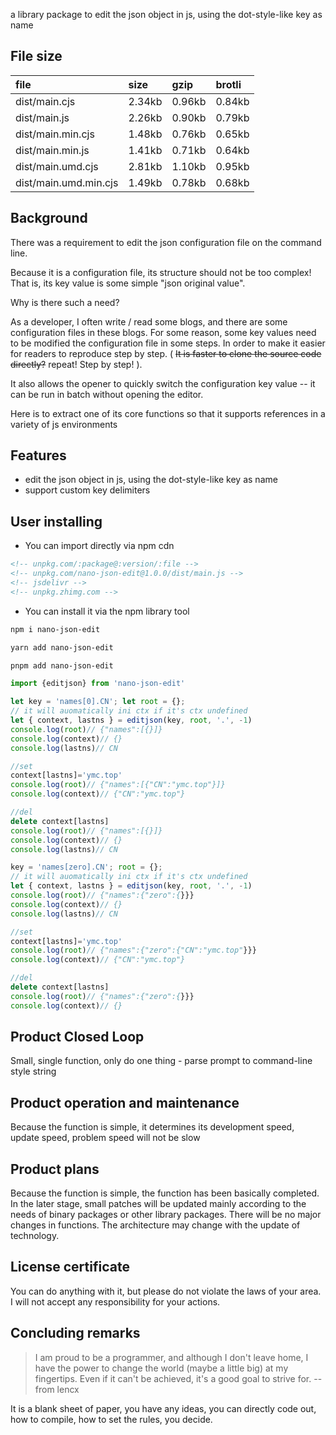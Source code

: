 a library package to edit the json object in js, using the dot-style-like key as name

## File size

file | size | gzip | brotli
:---- | :---- | :---- | :----
dist/main.cjs | 2.34kb | 0.96kb | 0.84kb
dist/main.js | 2.26kb | 0.90kb | 0.79kb
dist/main.min.cjs | 1.48kb | 0.76kb | 0.65kb
dist/main.min.js | 1.41kb | 0.71kb | 0.64kb
dist/main.umd.cjs | 2.81kb | 1.10kb | 0.95kb
dist/main.umd.min.cjs | 1.49kb | 0.78kb | 0.68kb

## Background

There was a requirement to edit the json configuration file on the command line.

Because it is a configuration file, its structure should not be too complex! That is, its key value is some simple "json original value".

Why is there such a need?

As a developer, I often write / read some blogs, and there are some configuration files in these blogs. For some reason, some key values need to be modified the configuration file in some steps. In order to make it easier for readers to reproduce step by step. ( ~~It is faster to clone the source code directly?~~ repeat! Step by step! ).

It also allows the opener to quickly switch the configuration key value -- it can be run in batch without opening the editor.

Here is to extract one of its core functions so that it supports references in a variety of js environments
## Features

- edit the json object in js, using the dot-style-like key as name
- support custom key delimiters

## User installing

- You can import directly via npm cdn
```html
<!-- unpkg.com/:package@:version/:file -->
<!-- unpkg.com/nano-json-edit@1.0.0/dist/main.js -->
<!-- jsdelivr -->
<!-- unpkg.zhimg.com -->
```

- You can install it via the npm library tool
```bash
npm i nano-json-edit
```

```bash
yarn add nano-json-edit
```

```bash
pnpm add nano-json-edit
```

```ts
import {editjson} from 'nano-json-edit'

let key = 'names[0].CN'; let root = {};
// it will auomatically ini ctx if it's ctx undefined
let { context, lastns } = editjson(key, root, '.', -1)
console.log(root)// {"names":[{}]}
console.log(context)// {}
console.log(lastns)// CN

//set
context[lastns]='ymc.top'
console.log(root)// {"names":[{"CN":"ymc.top"}]}
console.log(context)// {"CN":"ymc.top"}

//del
delete context[lastns]
console.log(root)// {"names":[{}]}
console.log(context)// {}
console.log(lastns)// CN

key = 'names[zero].CN'; root = {};
// it will auomatically ini ctx if it's ctx undefined
let { context, lastns } = editjson(key, root, '.', -1)
console.log(root)// {"names":{"zero":{}}}
console.log(context)// {}
console.log(lastns)// CN

//set
context[lastns]='ymc.top'
console.log(root)// {"names":{"zero":{"CN":"ymc.top"}}}
console.log(context)// {"CN":"ymc.top"}

//del
delete context[lastns]
console.log(root)// {"names":{"zero":{}}}
console.log(context)// {}
```

## Product Closed Loop

Small, single function, only do one thing - parse prompt to command-line style string

## Product operation and maintenance

Because the function is simple, it determines its development speed, update speed, problem speed will not be slow

## Product plans

Because the function is simple, the function has been basically completed. In the later stage, small patches will be updated mainly according to the needs of binary packages or other library packages. There will be no major changes in functions. The architecture may change with the update of technology.

## License certificate

You can do anything with it, but please do not violate the laws of your area. I will not accept any responsibility for your actions.


## Concluding remarks

> I am proud to be a programmer, and although I don't leave home, I have the power to change the world (maybe a little big) at my fingertips. Even if it can't be achieved, it's a good goal to strive for. -- from lencx

It is a blank sheet of paper, you have any ideas, you can directly code out, how to compile, how to set the rules, you decide.

